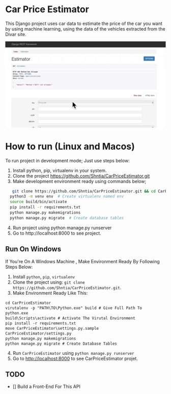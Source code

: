 # Car Price Estimator

This Django project uses car data to estimate the price of the car you want by using machine learning, using the data of the vehicles extracted from the Divar site.

![](test.gif)

# How to run (Linux and Macos)

To run project in development mode; Just use steps below:

1. Install python, pip, virtualenv in your system.
2. Clone the project https://github.com/Shntia/CarPriceEstimator.git
3. Make development environment ready using commands below;
```sh
   git clone https://github.com/Shntia/CarPriceEstimator.git && cd CarPriceEstimator
  python3 -m venv env  # Create virtualenv named env
  source build/bin/activate
  pip install -r requirements.txt
  python manage.py makemigrations
  python manage.py migrate  # Create database tables
   ```
4. Run project using python manage.py runserver
5. Go to http://localhost:8000 to see project.

## Run On Windows

If You're On A Windows Machine , Make Environment Ready By Following Steps Below:
1. Install `python`, `pip`, `virtualenv` 
2. Clone the project using:  `git clone https://github.com/Shntia/CarPriceEstimator.git`.
3. Make Environment Ready Like This:
``` Command Prompt
cd CarPriceEstimator
virutalenv -p "PATH\TO\Python.exe" build # Give Full Path To python.exe
build\Scripts\activate # Activate The Virutal Environment
pip install -r requirements.txt
move CarPriceEstimator\settings.py.sample CarPriceEstimator/settings.py
python manage.py makemigrations
python manage.py migrate # Create Database Tables
```
4. Run `CarPriceEstimator` using `python manage.py runserver`
5. Go to [http://localhost:8000](http://localhost:8000) to see CarPriceEstimator projet.


## TODO
- [] Build a Front-End For This API
